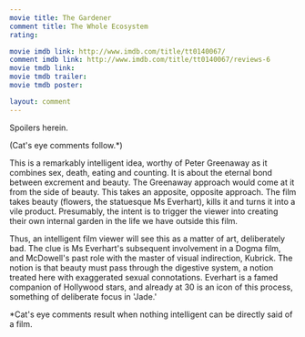 ```yaml
---
movie title: The Gardener
comment title: The Whole Ecosystem
rating: 

movie imdb link: http://www.imdb.com/title/tt0140067/
comment imdb link: http://www.imdb.com/title/tt0140067/reviews-6
movie tmdb link: 
movie tmdb trailer: 
movie tmdb poster: 

layout: comment
---
```


Spoilers herein.

(Cat's eye comments follow.*)

This is a remarkably intelligent idea, worthy of Peter Greenaway as it combines sex, death, eating and counting. It is about the eternal bond between excrement and beauty. The Greenaway approach would come at it from the side of beauty. This takes an apposite, opposite approach. The film takes beauty (flowers, the statuesque Ms Everhart), kills it and turns it into a vile product. Presumably, the intent is to trigger the viewer into creating their own internal garden in the life we have outside this film.

Thus, an intelligent film viewer will see this as a matter of art, deliberately bad. The clue is Ms Everhart's subsequent involvement in a Dogma film, and McDowell's past role with the master of visual indirection, Kubrick. The notion is that beauty must pass through the digestive system, a notion treated here with exaggerated sexual connotations. Everhart is a famed companion of Hollywood stars, and already at 30 is an icon of this process, something of deliberate focus in 'Jade.'

*Cat's eye comments result when nothing intelligent can be directly said of a film.